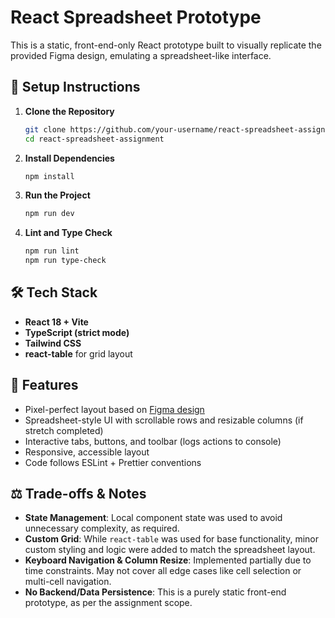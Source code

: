 # React Spreadsheet Prototype

This is a static, front-end-only React prototype built to visually replicate the provided Figma design, emulating a spreadsheet-like interface.

## 🚀 Setup Instructions

1. **Clone the Repository**

   ```bash
   git clone https://github.com/your-username/react-spreadsheet-assignment.git
   cd react-spreadsheet-assignment
   ```

2. **Install Dependencies**

   ```bash
   npm install
   ```

3. **Run the Project**

   ```bash
   npm run dev
   ```

4. **Lint and Type Check**

   ```bash
   npm run lint
   npm run type-check
   ```

## 🛠 Tech Stack

* **React 18 + Vite**
* **TypeScript (strict mode)**
* **Tailwind CSS**
* **react-table** for grid layout

## 📌 Features

* Pixel-perfect layout based on [Figma design](https://www.figma.com/design/3nywpu5sz45RrCmwe68QZP/Intern-Design-Assigment?node-id=2-2535&t=DJGGMt8I4fiZjoIB-1)
* Spreadsheet-style UI with scrollable rows and resizable columns (if stretch completed)
* Interactive tabs, buttons, and toolbar (logs actions to console)
* Responsive, accessible layout
* Code follows ESLint + Prettier conventions

## ⚖️ Trade-offs & Notes

* **State Management**: Local component state was used to avoid unnecessary complexity, as required.
* **Custom Grid**: While `react-table` was used for base functionality, minor custom styling and logic were added to match the spreadsheet layout.
* **Keyboard Navigation & Column Resize**: Implemented partially due to time constraints. May not cover all edge cases like cell selection or multi-cell navigation.
* **No Backend/Data Persistence**: This is a purely static front-end prototype, as per the assignment scope.


